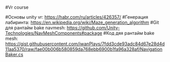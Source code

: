 #Vr course 

#Основы unity vr: https://habr.com/ru/articles/426357/
#Генерация лабиринта: https://en.wikipedia.org/wiki/Maze_generation_algorithm
#Git для рантайм bake navmesh: https://github.com/Unity-Technologies/NavMeshComponents#package
#Код дяя рантайм bake mesh: https://gist.githubusercontent.com/iwanPlays/7fdd3cde93adc84d67e28d4d11aa5370/raw/fae00b006b580859da768ebb6900b1fa96a328af/NavigationBaker.cs
